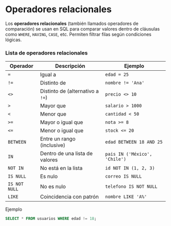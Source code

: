 # **Operadores relacionales**

Los **operadores relacionales** (también llamados operadores de comparación) se usan en SQL para comparar valores dentro de cláusulas como `WHERE`, `HAVING`, `CASE`, etc. Permiten filtrar filas según condiciones lógicas.

### Lista de operadores relacionales

| Operador      | Descripción                      | Ejemplo                       |
| ------------- | -------------------------------- | ----------------------------- |
| `=`           | Igual a                          | `edad = 25`                   |
| `!=`          | Distinto de                      | `nombre != 'Ana'`             |
| `<>`          | Distinto de (alternativo a `!=`) | `precio <> 10`                |
| `>`           | Mayor que                        | `salario > 1000`              |
| `<`           | Menor que                        | `cantidad < 50`               |
| `>=`          | Mayor o igual que                | `nota >= 8`                   |
| `<=`          | Menor o igual que                | `stock <= 20`                 |
| `BETWEEN`     | Entre un rango (inclusive)       | `edad BETWEEN 18 AND 25`      |
| `IN`          | Dentro de una lista de valores   | `pais IN ('México', 'Chile')` |
| `NOT IN`      | No está en la lista              | `id NOT IN (1, 2, 3)`         |
| `IS NULL`     | Es nulo                          | `correo IS NULL`              |
| `IS NOT NULL` | No es nulo                       | `telefono IS NOT NULL`        |
| `LIKE`        | Coincidencia con patrón          | `nombre LIKE 'A%'`            |
Ejemplo
```sql
SELECT * FROM usuarios WHERE edad != 18;
```
